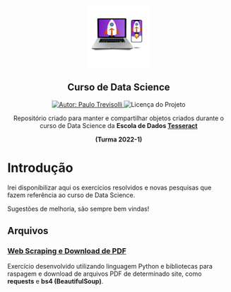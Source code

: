 <p align="center">
  <img width="140" src="https://github.com/Trevisolli/data-science-tesseract/blob/master/Python/images/Tesseract.png"/>  
  <h2 align="center">Curso de Data Science</h2>
  
   
  <p align="center">
  <a href="https://www.linkedin.com/in/Trevisolli">
    <img alt="Autor: Paulo Trevisolli" src="https://img.shields.io/badge/Autor-Paulo%20Trevisolli-green">
  </a>
  <img alt="Licença do Projeto" src="https://img.shields.io/badge/LICENSE-MIT-green"/>
<p>
  
  
  <p align="center">Repositório criado para manter e compartilhar objetos criados durante o curso de Data Science da <b>Escola de Dados <a href="https://www.explicami.com.br">Tesseract</a></b></p> 
  <p align="center"><b>(Turma 2022-1)</b></p>
</p>


# Introdução 
Irei disponibilizar aqui os exercícios resolvidos e novas pesquisas que fazem referência ao curso de Data Science.

Sugestões de melhoria, são sempre bem vindas!

## Arquivos

### <a href="https://github.com/Trevisolli/data-science-tesseract/blob/master/Python/Scripts/webscraping_download_pdf.py"> Web Scraping e Download de PDF </a>

Exercício desenvolvido utilizando linguagem Python e bibliotecas para raspagem e download de arquivos PDF de determinado site, como <b>requests</b> e <b>bs4 (BeautifulSoup)</b>.
